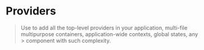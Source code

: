 # Providers

> Use to add all the top-level providers in your application, multi-file multipurpose containers,
> application-wide contexts, global states, any > component with such complexity.